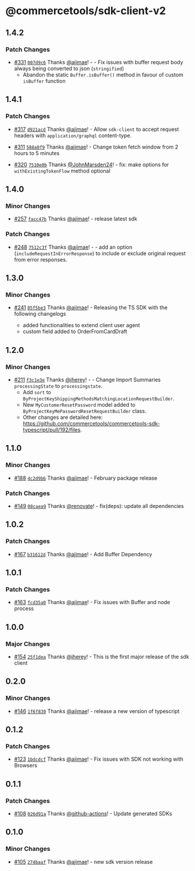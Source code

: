 # @commercetools/sdk-client-v2

## 1.4.2

### Patch Changes

- [#331](https://github.com/commercetools/commercetools-sdk-typescript/pull/331) [`007d9c6`](https://github.com/commercetools/commercetools-sdk-typescript/commit/007d9c6e056c3286c0c521427576b2cc1df664b2) Thanks [@ajimae](https://github.com/ajimae)! - - Fix issues with buffer request body always being converted to json (`stringified`)
  - Abandon the static `Buffer.isBuffer()` method in favour of custom `isBuffer` function

## 1.4.1

### Patch Changes

- [#317](https://github.com/commercetools/commercetools-sdk-typescript/pull/317) [`d921acd`](https://github.com/commercetools/commercetools-sdk-typescript/commit/d921acda35dadf135dffb53419b8825c915477b1) Thanks [@ajimae](https://github.com/ajimae)! - Allow `sdk-client` to accept request headers with `application/graphql` content-type.

* [#311](https://github.com/commercetools/commercetools-sdk-typescript/pull/311) [`588a0f9`](https://github.com/commercetools/commercetools-sdk-typescript/commit/588a0f9b981a538a16a23a449e810c56956f352c) Thanks [@ajimae](https://github.com/ajimae)! - Change token fetch window from 2 hours to 5 minutes

- [#320](https://github.com/commercetools/commercetools-sdk-typescript/pull/320) [`7510e0b`](https://github.com/commercetools/commercetools-sdk-typescript/commit/7510e0bf69cc4b63c43d0431d338502d048524aa) Thanks [@JohnMarsden24](https://github.com/JohnMarsden24)! - fix: make options for `withExistingTokenFlow` method optional

## 1.4.0

### Minor Changes

- [#257](https://github.com/commercetools/commercetools-sdk-typescript/pull/257) [`facc47b`](https://github.com/commercetools/commercetools-sdk-typescript/commit/facc47ba50b00056adc232d7c75a2849cdcc6689) Thanks [@ajimae](https://github.com/ajimae)! - release latest sdk

### Patch Changes

- [#248](https://github.com/commercetools/commercetools-sdk-typescript/pull/248) [`7512c3f`](https://github.com/commercetools/commercetools-sdk-typescript/commit/7512c3f1f488645da3952f296d4f4fe3149b7fba) Thanks [@ajimae](https://github.com/ajimae)! - - add an option (`includeRequestInErrorResponse`) to include or exclude original request from error responses.

## 1.3.0

### Minor Changes

- [#241](https://github.com/commercetools/commercetools-sdk-typescript/pull/241) [`85f5be3`](https://github.com/commercetools/commercetools-sdk-typescript/commit/85f5be349a9b0fa46539259981bfd8d5fc2ffdc6) Thanks [@ajimae](https://github.com/ajimae)! - Releasing the TS SDK with the following changelogs

  - added functionalities to extend client user agent
  - custom field added to OrderFromCardDraft

## 1.2.0

### Minor Changes

- [#211](https://github.com/commercetools/commercetools-sdk-typescript/pull/211) [`f3c1e3e`](https://github.com/commercetools/commercetools-sdk-typescript/commit/f3c1e3ea0ca000b309eca1de6163c3ad065d526f) Thanks [@jherey](https://github.com/jherey)! - - Change Import Summaries `processingState` to `processingstate`.
  - Add `sort` to `ByProjectKeyShippingMethodsMatchingLocationRequestBuilder`.
  - New `MyCustomerResetPassword` model added to `ByProjectKeyMePasswordResetRequestBuilder` class.
  - Other changes are detailed here: https://github.com/commercetools/commercetools-sdk-typescript/pull/192/files.

## 1.1.0

### Minor Changes

- [#188](https://github.com/commercetools/commercetools-sdk-typescript/pull/188) [`4c2d9b6`](https://github.com/commercetools/commercetools-sdk-typescript/commit/4c2d9b64b204200dffbeb18130239138dd2ad7d3) Thanks [@ajimae](https://github.com/ajimae)! - February package release

### Patch Changes

- [#149](https://github.com/commercetools/commercetools-sdk-typescript/pull/149) [`08caea9`](https://github.com/commercetools/commercetools-sdk-typescript/commit/08caea93560c01e2158f018538b7a2b9f4be39c1) Thanks [@renovate](https://github.com/apps/renovate)! - fix(deps): update all dependencies

## 1.0.2

### Patch Changes

- [#167](https://github.com/commercetools/commercetools-sdk-typescript/pull/167) [`b31612d`](https://github.com/commercetools/commercetools-sdk-typescript/commit/b31612dbcc3d644847cb42cf67bce407ab202cb0) Thanks [@ajimae](https://github.com/ajimae)! - Add Buffer Dependency

## 1.0.1

### Patch Changes

- [#163](https://github.com/commercetools/commercetools-sdk-typescript/pull/163) [`fcd35a0`](https://github.com/commercetools/commercetools-sdk-typescript/commit/fcd35a0f26b2780d0004c4e9d7b48233a86c2453) Thanks [@ajimae](https://github.com/ajimae)! - Fix issues with Buffer and node process

## 1.0.0

### Major Changes

- [#154](https://github.com/commercetools/commercetools-sdk-typescript/pull/154) [`25f1dea`](https://github.com/commercetools/commercetools-sdk-typescript/commit/25f1dea23eccdfdda01e9144ec2afe968ead58f2) Thanks [@jherey](https://github.com/jherey)! - This is the first major release of the sdk client

## 0.2.0

### Minor Changes

- [#146](https://github.com/commercetools/commercetools-sdk-typescript/pull/146) [`1f6f830`](https://github.com/commercetools/commercetools-sdk-typescript/commit/1f6f830bb25d98c15ac96e06635c5e2aa07fe1e8) Thanks [@ajimae](https://github.com/ajimae)! - release a new version of typescript

## 0.1.2

### Patch Changes

- [#123](https://github.com/commercetools/commercetools-sdk-typescript/pull/123) [`1bdcdcf`](https://github.com/commercetools/commercetools-sdk-typescript/commit/1bdcdcf71669f38c3a157e9d03c8106bb8c7c4d5) Thanks [@ajimae](https://github.com/ajimae)! - Fix issues with SDK not working with Browsers

## 0.1.1

### Patch Changes

- [#108](https://github.com/commercetools/commercetools-sdk-typescript/pull/108) [`026d91a`](https://github.com/commercetools/commercetools-sdk-typescript/commit/026d91a747b445b0913eabb7eb91ecc7f3eb257e) Thanks [@github-actions](https://github.com/apps/github-actions)! - Update generated SDKs

## 0.1.0

### Minor Changes

- [#105](https://github.com/commercetools/commercetools-sdk-typescript/pull/105) [`274baaf`](https://github.com/commercetools/commercetools-sdk-typescript/commit/274baaf85d1cac0379842fea68315a8d28c87821) Thanks [@ajimae](https://github.com/ajimae)! - new sdk version release

